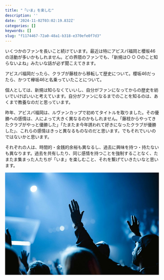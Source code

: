 ```yaml
---
title: "「いま」を楽しむ"
description: ''
date: '2024-11-02T03:02:19.832Z'
categories: []
keywords: []
slug: "f1174467-72a0-48a1-b318-e370efe0f7d3"
---
```

いくつかのファンを長いこと続けています。最近は特にアビスパ福岡と櫻坂46の活動が多いかもしれません。どの界隈のファンでも、「新規は○ ○ ○のこと知らないよね」みたいな話が必ず聞こえてきます。

アビスパ福岡だったら、クラブが藤枝から移転して歴史について。櫻坂46だったら、かつて欅坂46と名乗っていたことについて。

個人としては、新規は知らなくていいし、自分がファンになってからの歴史を紡いでいけばいいと考えています。自分がファンになるまでのことを知るのは、あくまで教養なのだと思っています。

昨年、アビスパ福岡は、ルヴァンカップで初めてタイトルを取りました。その優勝への感情は、人によって大きく異なるのかもしれません。「藤枝からやってきたクラブがやっと優勝した」「たまたま今年誘われて好きになったクラブが優勝した」、これらの感情はきっと異なるものなのだと思います。でもそれでいいのではないかと思います。

それぞれの人は、時間的・金銭的余裕も異なるし、過去に興味を持つ・持たないも異なります。過去を共有したり、同じ感情を持つことを強制することなく、たまたま集まった人たちが「いま」を楽しむこと、それを繋げていきたいなと思います。

![](0__pZkpGCHLzt1a5lTY.jpg)